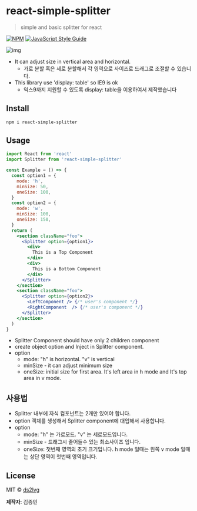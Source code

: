 # react-simple-splitter
 
> simple and basic splitter for react

[![NPM](https://img.shields.io/npm/v/react-simple-splitter.svg)](https://www.npmjs.com/package/react-simple-splitter) [![JavaScript Style Guide](https://img.shields.io/badge/code_style-standard-brightgreen.svg)](https://standardjs.com)

![img](https://k.kakaocdn.net/dn/bpcOeN/btqBBVVSXLE/OnKC8ATpeAJ2JPqo46qDK1/img.gif)

- It can adjust size in vertical area and horizontal.
  - 가로 분할 혹은 세로 분할해서 각 영역으로 사이즈로 드래그로 조절할 수 있습니다.
- This library use 'display: table' so IE9 is ok
  - 익스9까지 지원할 수 있도록 display: table을 이용하여서 제작했습니다

## Install

```bash
npm i react-simple-splitter
```

## Usage

```jsx
import React from 'react'
import Splitter from 'react-simple-splitter'

const Example = () => {
  const option1 = {
    mode: 'h',
    minSize: 50,
    oneSize: 100,
  }
  const option2 = {
    mode: 'w',
    minSize: 100,
    oneSize: 150,
  }
  return (
    <section className="foo">
      <Splitter option={option1}>
        <div>
          This is a Top Component
        </div>
        <div>
          This is a Bottom Component
        </div>
      </Splitter>
    </section>
    <section className="foo">
      <Splitter option={option2}>
        <LeftComponent /> {/* user's component */}
        <RightComponent  /> {/* user's component */}
      </Splitter>
    </section>
  )
}
```

- Splitter Component should have only 2 children component
- create object option and Inject in Splitter component.
- option
  - mode: "h" is horizontal. "v" is vertical
  - minSize - it can adjust minimum size
  - oneSize: initial size for first area. It's left area in h mode and It's top area in v mode.

## 사용법
- Splitter 내부에 자식 컴포넌트는 2개만 있어야 합니다.
- option 객체를 생성해서 Splitter component에 대입해서 사용합니다.
- option
  - mode: "h" 는 가로모드. "v" 는 세로모드입니다.
  - minSize - 드래그시 줄어들수 있는 최소사이즈 입니다.
  - oneSize: 첫번째 영역의 초기 크기입니다. h mode 일때는 왼쪽 v mode 일때는 상단 영역이 첫번째 영역입니다.

## License

MIT © [ds2lvg](https://github.com/ds2lvg) 

**제작자**: 김종민